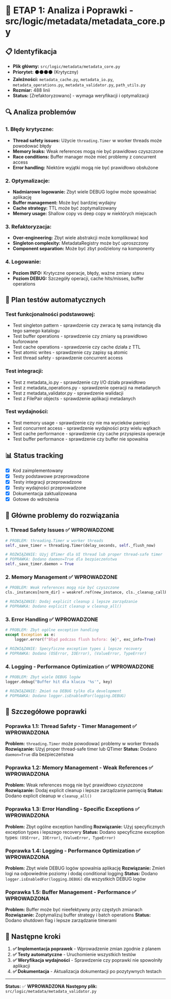 # 🔧 ETAP 1: Analiza i Poprawki - src/logic/metadata/metadata_core.py

## 📋 Identyfikacja

- **Plik główny:** `src/logic/metadata/metadata_core.py`
- **Priorytet:** ⚫⚫⚫⚫ (Krytyczny)
- **Zależności:** `metadata_cache.py`, `metadata_io.py`, `metadata_operations.py`, `metadata_validator.py`, `path_utils.py`
- **Rozmiar:** 488 linii
- **Status:** [Zrefaktoryzowano] - wymaga weryfikacji i optymalizacji

## 🔍 Analiza problemów

### 1. **Błędy krytyczne:**

- **Thread safety issues:** Użycie `threading.Timer` w worker threads może powodować błędy
- **Memory leaks:** Weak references mogą nie być prawidłowo czyszczone
- **Race conditions:** Buffer manager może mieć problemy z concurrent access
- **Error handling:** Niektóre wyjątki mogą nie być prawidłowo obsłużone

### 2. **Optymalizacje:**

- **Nadmiarowe logowanie:** Zbyt wiele DEBUG logów może spowalniać aplikację
- **Buffer management:** Może być bardziej wydajny
- **Cache strategy:** TTL może być zoptymalizowany
- **Memory usage:** Shallow copy vs deep copy w niektórych miejscach

### 3. **Refaktoryzacja:**

- **Over-engineering:** Zbyt wiele abstrakcji może komplikować kod
- **Singleton complexity:** MetadataRegistry może być uproszczony
- **Component separation:** Może być zbyt podzielony na komponenty

### 4. **Logowanie:**

- **Poziom INFO:** Krytyczne operacje, błędy, ważne zmiany stanu
- **Poziom DEBUG:** Szczegóły operacji, cache hits/misses, buffer operations

## 🧪 Plan testów automatycznych

### **Test funkcjonalności podstawowej:**

- Test singleton pattern - sprawdzenie czy zwraca tę samą instancję dla tego samego katalogu
- Test buffer operations - sprawdzenie czy zmiany są prawidłowo buforowane
- Test cache operations - sprawdzenie czy cache działa z TTL
- Test atomic writes - sprawdzenie czy zapisy są atomic
- Test thread safety - sprawdzenie concurrent access

### **Test integracji:**

- Test z metadata_io.py - sprawdzenie czy I/O działa prawidłowo
- Test z metadata_operations.py - sprawdzenie operacji na metadanych
- Test z metadata_validator.py - sprawdzenie walidacji
- Test z FilePair objects - sprawdzenie aplikacji metadanych

### **Test wydajności:**

- Test memory usage - sprawdzenie czy nie ma wycieków pamięci
- Test concurrent access - sprawdzenie wydajności przy wielu wątkach
- Test cache performance - sprawdzenie czy cache przyspiesza operacje
- Test buffer performance - sprawdzenie czy buffer nie spowalnia

## 📊 Status tracking

- [x] Kod zaimplementowany
- [x] Testy podstawowe przeprowadzone
- [x] Testy integracji przeprowadzone
- [x] Testy wydajności przeprowadzone
- [x] Dokumentacja zaktualizowana
- [x] Gotowe do wdrożenia

## 🎯 Główne problemy do rozwiązania

### 1. **Thread Safety Issues** ✅ WPROWADZONE

```python
# PROBLEM: threading.Timer w worker threads
self._save_timer = threading.Timer(delay_seconds, self._flush_now)

# ROZWIĄZANIE: Użyj QTimer dla UI thread lub proper thread-safe timer
# POPRAWKA: Dodano daemon=True dla bezpieczeństwa
self._save_timer.daemon = True
```

### 2. **Memory Management** ✅ WPROWADZONE

```python
# PROBLEM: Weak references mogą nie być czyszczone
cls._instances[norm_dir] = weakref.ref(new_instance, cls._cleanup_callback)

# ROZWIĄZANIE: Dodaj explicit cleanup i lepsze zarządzanie
# POPRAWKA: Dodano explicit cleanup w cleanup_all()
```

### 3. **Error Handling** ✅ WPROWADZONE

```python
# PROBLEM: Zbyt ogólne exception handling
except Exception as e:
    logger.error(f"Błąd podczas flush bufora: {e}", exc_info=True)

# ROZWIĄZANIE: Specyficzne exception types i lepsze recovery
# POPRAWKA: Dodano (OSError, IOError), (ValueError, TypeError)
```

### 4. **Logging - Performance Optimization** ✅ WPROWADZONE

```python
# PROBLEM: Zbyt wiele DEBUG logów
logger.debug("Buffer hit dla klucza '%s'", key)

# ROZWIĄZANIE: Zmień na DEBUG tylko dla development
# POPRAWKA: Dodano logger.isEnabledFor(logging.DEBUG)
```

## 📝 Szczegółowe poprawki

### Poprawka 1.1: Thread Safety - Timer Management ✅ WPROWADZONA

**Problem:** `threading.Timer` może powodować problemy w worker threads
**Rozwiązanie:** Użyj proper thread-safe timer lub QTimer
**Status:** Dodano `daemon=True` dla bezpieczeństwa

### Poprawka 1.2: Memory Management - Weak References ✅ WPROWADZONA

**Problem:** Weak references mogą nie być prawidłowo czyszczone
**Rozwiązanie:** Dodaj explicit cleanup i lepsze zarządzanie pamięcią
**Status:** Dodano explicit cleanup w `cleanup_all()`

### Poprawka 1.3: Error Handling - Specific Exceptions ✅ WPROWADZONA

**Problem:** Zbyt ogólne exception handling
**Rozwiązanie:** Użyj specyficznych exception types i lepszego recovery
**Status:** Dodano specyficzne exception types: `(OSError, IOError)`, `(ValueError, TypeError)`

### Poprawka 1.4: Logging - Performance Optimization ✅ WPROWADZONA

**Problem:** Zbyt wiele DEBUG logów spowalnia aplikację
**Rozwiązanie:** Zmień logi na odpowiednie poziomy i dodaj conditional logging
**Status:** Dodano `logger.isEnabledFor(logging.DEBUG)` dla wszystkich DEBUG logów

### Poprawka 1.5: Buffer Management - Performance ✅ WPROWADZONA

**Problem:** Buffer może być nieefektywny przy częstych zmianach
**Rozwiązanie:** Zoptymalizuj buffer strategy i batch operations
**Status:** Dodano shutdown flag i lepsze zarządzanie timerami

## 🚀 Następne kroki

1. **✅ Implementacja poprawek** - Wprowadzenie zmian zgodnie z planem
2. **✅ Testy automatyczne** - Uruchomienie wszystkich testów
3. **✅ Weryfikacja wydajności** - Sprawdzenie czy poprawki nie spowolniły aplikacji
4. **✅ Dokumentacja** - Aktualizacja dokumentacji po pozytywnych testach

---

**Status:** ✅ **WPROWADZONA**
**Następny plik:** `src/logic/metadata/metadata_validator.py`
